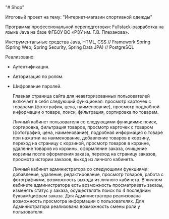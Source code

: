 "# Shop" 

Итоговый проект на тему:
"Интернет-магазин спортивной одежды"

Программа профессиональной переподготовки: Fullstack-разработка на языке Java на базе ФГБОУ ВО «РЭУ им. Г.В. Плеханова».

Инструментальные средства
Java, HTML, CSS //
Framework Spring (Spring Web, Spring Security, Spring Data JPA) //
PostgreSQL

Реализовано:

- Аутентификация.
- Авторизация по ролям.
- Шифрование паролей.


  Главная страница сайта для неавторизованных пользователей
включает в себя следующий функционал: просмотр карточек с
товарами (фотография, цена, наименование), просмотр подробной
информации о товаре, поиск, фильтрация, сортировка по товарам.

  Личный кабинет пользователя со следующими функциями: поиск,
сортировка, фильтрация товаров, просмотр карточек с товаром (фотография,
цена, наименование), подробная информация о товаре при нажатии на
наименование, добавление товаров в корзину, переход на страницу с корзиной,
просмотр товаров в корзине, удаление товаров из корзины, оформление заказа,
очищение корзины после оформления заказа, переход на страницу заказов,
просмотр истории заказов, выход из личного кабинета.

  Личный кабинет администратора со следующими функциями:
добавление, удаление, редактирование, просмотр товаров, работа с
фотографиями, возможность выхода из личного кабинета.
В личном кабинете администратора есть возможность
просматривать заказы, изменять статус у заказа, осуществлять поиск по 4
последним буквам/цифрам заказа.
Для Администратора реализована возможность просмотра
информации о пользователях.
Для Администратора реализована возможность смены роли у
пользователя.

